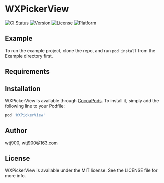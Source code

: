 # WXPickerView

[![CI Status](https://img.shields.io/travis/wtj900/WXPickerView.svg?style=flat)](https://travis-ci.org/wtj900/WXPickerView)
[![Version](https://img.shields.io/cocoapods/v/WXPickerView.svg?style=flat)](https://cocoapods.org/pods/WXPickerView)
[![License](https://img.shields.io/cocoapods/l/WXPickerView.svg?style=flat)](https://cocoapods.org/pods/WXPickerView)
[![Platform](https://img.shields.io/cocoapods/p/WXPickerView.svg?style=flat)](https://cocoapods.org/pods/WXPickerView)

## Example

To run the example project, clone the repo, and run `pod install` from the Example directory first.

## Requirements

## Installation

WXPickerView is available through [CocoaPods](https://cocoapods.org). To install
it, simply add the following line to your Podfile:

```ruby
pod 'WXPickerView'
```

## Author

wtj900, wtj900@163.com

## License

WXPickerView is available under the MIT license. See the LICENSE file for more info.
